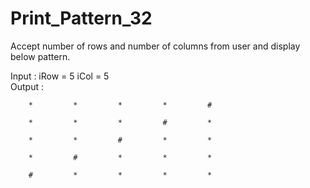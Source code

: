 # Print_Pattern_32

Accept number of rows and number of columns from user and display
below pattern.

Input : iRow = 5	iCol = 5            
Output : 	    
        
        *         *         *         *         #           

        *         *         *         #         *           
        
        *         *         #         *         *           
        
        *         #         *         *         *         
        
        #         *         *         *         *
